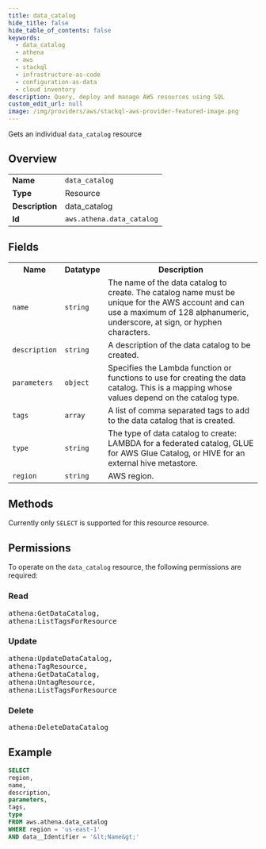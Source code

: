 ```yaml
---
title: data_catalog
hide_title: false
hide_table_of_contents: false
keywords:
  - data_catalog
  - athena
  - aws
  - stackql
  - infrastructure-as-code
  - configuration-as-data
  - cloud inventory
description: Query, deploy and manage AWS resources using SQL
custom_edit_url: null
image: /img/providers/aws/stackql-aws-provider-featured-image.png
---
```

Gets an individual <code>data_catalog</code> resource

## Overview
<table><tbody>
<tr><td><b>Name</b></td><td><code>data_catalog</code></td></tr>
<tr><td><b>Type</b></td><td>Resource</td></tr>
<tr><td><b>Description</b></td><td>data_catalog</td></tr>
<tr><td><b>Id</b></td><td><code>aws.athena.data_catalog</code></td></tr>
</tbody></table>

## Fields
<table><tbody>
<tr><th>Name</th><th>Datatype</th><th>Description</th></tr>
<tr><td><code>name</code></td><td><code>string</code></td><td>The name of the data catalog to create. The catalog name must be unique for the AWS account and can use a maximum of 128 alphanumeric, underscore, at sign, or hyphen characters. </td></tr>
<tr><td><code>description</code></td><td><code>string</code></td><td>A description of the data catalog to be created. </td></tr>
<tr><td><code>parameters</code></td><td><code>object</code></td><td>Specifies the Lambda function or functions to use for creating the data catalog. This is a mapping whose values depend on the catalog type. </td></tr>
<tr><td><code>tags</code></td><td><code>array</code></td><td>A list of comma separated tags to add to the data catalog that is created. </td></tr>
<tr><td><code>type</code></td><td><code>string</code></td><td>The type of data catalog to create: LAMBDA for a federated catalog, GLUE for AWS Glue Catalog, or HIVE for an external hive metastore. </td></tr>
<tr><td><code>region</code></td><td><code>string</code></td><td>AWS region.</td></tr>

</tbody></table>

## Methods
Currently only <code>SELECT</code> is supported for this resource resource.

## Permissions

To operate on the <code>data_catalog</code> resource, the following permissions are required:

### Read
<pre>
athena:GetDataCatalog,
athena:ListTagsForResource</pre>

### Update
<pre>
athena:UpdateDataCatalog,
athena:TagResource,
athena:GetDataCatalog,
athena:UntagResource,
athena:ListTagsForResource</pre>

### Delete
<pre>
athena:DeleteDataCatalog</pre>


## Example
```sql
SELECT
region,
name,
description,
parameters,
tags,
type
FROM aws.athena.data_catalog
WHERE region = 'us-east-1'
AND data__Identifier = '&lt;Name&gt;'
```
